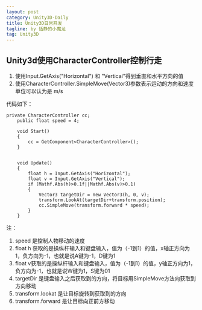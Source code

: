 ```yaml
---
layout: post
category: Unity3D-Daily
title: Unity3D日常开发
tagline: by 恬静的小魔龙
tag: Unity3D
---
```



Unity3d使用CharacterController控制行走
-------------------------

 1. 使用Input.GetAxis("Horizontal") 和 "Vertical"得到垂直和水平方向的值
 2. 使用CharacterController.SimpleMove(Vector3)参数表示运动的方向和速度 单位可以认为是 m/s


代码如下：
 

```
private CharacterController cc;
    public float speed = 4;
    
    void Start()
    {
        cc = GetComponent<CharacterController>();
    }

    
    void Update()
    {
        float h = Input.GetAxis("Horizontal");
        float v = Input.GetAxis("Vertical");
        if (Mathf.Abs(h)>0.1f||Mathf.Abs(v)>0.1)
        {
            Vector3 targetDir = new Vector3(h, 0, v);
            transform.LookAt(targetDir+transform.position);
            cc.SimpleMove(transform.forward * speed);
        }  
    }
```

注：

 1. speed 是控制人物移动的速度
 2. float h 获取的是操纵杆输入和键盘输入，值为（-1到1）的值，x轴正方向为1，负方向为-1，也就是说A键为-1，D键为1
 3. float v获取的是操纵杆输入和键盘输入，值为（-1到1）的值，y轴正方向为1，负方向为-1，也就是说W键为1，S键为01
 4. targetDir 是键盘输入之后获取到的方向，将目标用SimpleMove方法向获取到方向移动
 5. transform.lookat 是让目标旋转到获取到的方向
 6. transform.forward 是让目标向正前方移动